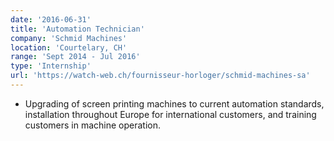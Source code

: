 ```yaml
---
date: '2016-06-31'
title: 'Automation Technician'
company: 'Schmid Machines'
location: 'Courtelary, CH'
range: 'Sept 2014 - Jul 2016'
type: 'Internship'
url: 'https://watch-web.ch/fournisseur-horloger/schmid-machines-sa'
---
```


- Upgrading of screen printing machines to current automation standards, installation throughout Europe for international customers, and training customers in machine operation.
